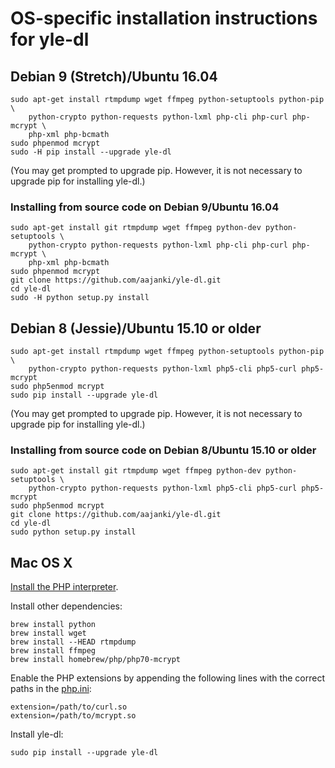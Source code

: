 # OS-specific installation instructions for yle-dl

## Debian 9 (Stretch)/Ubuntu 16.04

```
sudo apt-get install rtmpdump wget ffmpeg python-setuptools python-pip \
    python-crypto python-requests python-lxml php-cli php-curl php-mcrypt \
    php-xml php-bcmath
sudo phpenmod mcrypt
sudo -H pip install --upgrade yle-dl
```

(You may get prompted to upgrade pip. However, it is not necessary to
upgrade pip for installing yle-dl.)

### Installing from source code on Debian 9/Ubuntu 16.04

```
sudo apt-get install git rtmpdump wget ffmpeg python-dev python-setuptools \
    python-crypto python-requests python-lxml php-cli php-curl php-mcrypt \
    php-xml php-bcmath
sudo phpenmod mcrypt
git clone https://github.com/aajanki/yle-dl.git
cd yle-dl
sudo -H python setup.py install
```


## Debian 8 (Jessie)/Ubuntu 15.10 or older

```
sudo apt-get install rtmpdump wget ffmpeg python-setuptools python-pip \
    python-crypto python-requests python-lxml php5-cli php5-curl php5-mcrypt
sudo php5enmod mcrypt
sudo pip install --upgrade yle-dl
```

(You may get prompted to upgrade pip. However, it is not necessary to
upgrade pip for installing yle-dl.)

### Installing from source code on Debian 8/Ubuntu 15.10 or older

```
sudo apt-get install git rtmpdump wget ffmpeg python-dev python-setuptools \
    python-crypto python-requests python-lxml php5-cli php5-curl php5-mcrypt
sudo php5enmod mcrypt
git clone https://github.com/aajanki/yle-dl.git
cd yle-dl
sudo python setup.py install
```


## Mac OS X

[Install the PHP interpreter](https://secure.php.net/manual/en/install.macosx.php).

Install other dependencies:
```
brew install python
brew install wget
brew install --HEAD rtmpdump
brew install ffmpeg
brew install homebrew/php/php70-mcrypt
```

Enable the PHP extensions by appending the following lines with the
correct paths in the [php.ini]:

[php.ini]:https://secure.php.net/manual/en/configuration.file.php

```
extension=/path/to/curl.so
extension=/path/to/mcrypt.so
```

Install yle-dl:

```
sudo pip install --upgrade yle-dl
```
